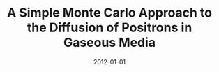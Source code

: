 ---
title: "A Simple Monte Carlo Approach to the Diffusion of Positrons in Gaseous Media"
collection: publications
date: 2012-01-01
year: 2012
venue: 'Proceedings of the International Workshop on Positrons in Astrophysics (Astropositron)'
paperurl: 'http://userpages.irap.omp.eu/~pvonballmoos/astropositron/presentations_files/Girardi-Schappo.pdf'
citation: ' <u>M. Girardi-Schappo</u>,  W. Tenfen,  F. Arretche, &quot;A Simple Monte Carlo Approach to the Diffusion of Positrons in Gaseous Media.&quot; Proceedings of the International Workshop on Positrons in Astrophysics (Astropositron), 2012.'
pubtype:  proceedings
---
